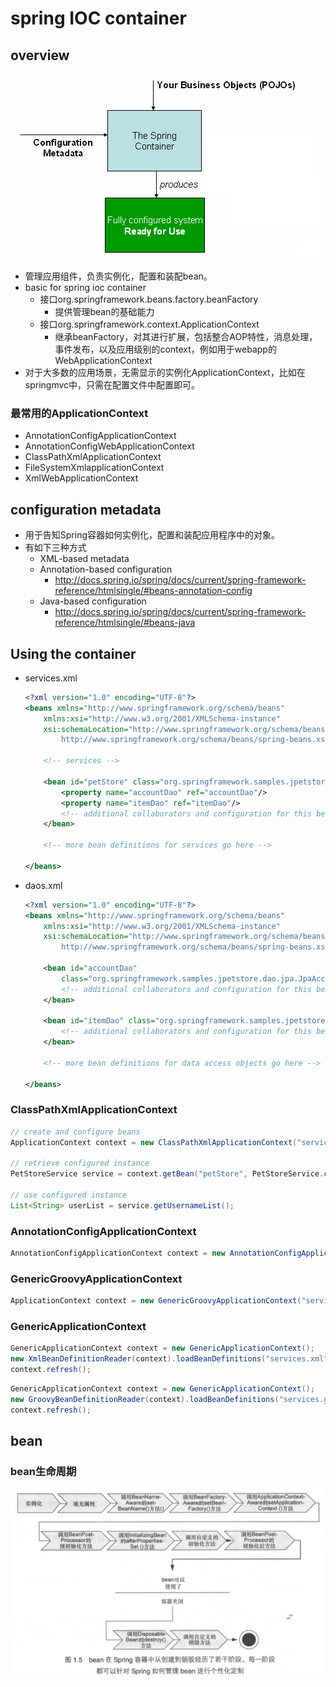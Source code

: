 # spring IOC container
## overview
![](./image/springcontainer.png)
* 管理应用组件，负责实例化，配置和装配bean。
* basic for spring ioc container
    * 接口org.springframework.beans.factory.beanFactory
        * 提供管理bean的基础能力
    * 接口org.springframework.context.ApplicationContext
        * 继承beanFactory，对其进行扩展，包括整合AOP特性，消息处理，事件发布，以及应用级别的context，例如用于webapp的WebApplicationContext
* 对于大多数的应用场景，无需显示的实例化ApplicationContext，比如在springmvc中，只需在配置文件中配置即可。
### 最常用的ApplicationContext
* AnnotationConfigApplicationContext
* AnnotationConfigWebApplicationContext
* ClassPathXmlApplicationContext
* FileSystemXmlapplicationContext
* XmlWebApplicationContext
## configuration metadata
* 用于告知Spring容器如何实例化，配置和装配应用程序中的对象。
* 有如下三种方式
    * XML-based metadata
    * Annotation-based configuration
        * http://docs.spring.io/spring/docs/current/spring-framework-reference/htmlsingle/#beans-annotation-config
    * Java-based configuration
        * http://docs.spring.io/spring/docs/current/spring-framework-reference/htmlsingle/#beans-java

## Using the container
* services.xml
    ```xml
    <?xml version="1.0" encoding="UTF-8"?>
    <beans xmlns="http://www.springframework.org/schema/beans"
        xmlns:xsi="http://www.w3.org/2001/XMLSchema-instance"
        xsi:schemaLocation="http://www.springframework.org/schema/beans
            http://www.springframework.org/schema/beans/spring-beans.xsd">

        <!-- services -->

        <bean id="petStore" class="org.springframework.samples.jpetstore.services.PetStoreServiceImpl">
            <property name="accountDao" ref="accountDao"/>
            <property name="itemDao" ref="itemDao"/>
            <!-- additional collaborators and configuration for this bean go here -->
        </bean>

        <!-- more bean definitions for services go here -->

    </beans>
    ```
* daos.xml
    ```xml
    <?xml version="1.0" encoding="UTF-8"?>
    <beans xmlns="http://www.springframework.org/schema/beans"
        xmlns:xsi="http://www.w3.org/2001/XMLSchema-instance"
        xsi:schemaLocation="http://www.springframework.org/schema/beans
            http://www.springframework.org/schema/beans/spring-beans.xsd">

        <bean id="accountDao"
            class="org.springframework.samples.jpetstore.dao.jpa.JpaAccountDao">
            <!-- additional collaborators and configuration for this bean go here -->
        </bean>

        <bean id="itemDao" class="org.springframework.samples.jpetstore.dao.jpa.JpaItemDao">
            <!-- additional collaborators and configuration for this bean go here -->
        </bean>

        <!-- more bean definitions for data access objects go here -->

    </beans>
    ```
### ClassPathXmlApplicationContext
```java
// create and configure beans
ApplicationContext context = new ClassPathXmlApplicationContext("services.xml", "daos.xml");

// retrieve configured instance
PetStoreService service = context.getBean("petStore", PetStoreService.class);

// use configured instance
List<String> userList = service.getUsernameList();
```
### AnnotationConfigApplicationContext
```java
AnnotationConfigApplicationContext context = new AnnotationConfigApplicationContext(DataConfig.class);
```

### GenericGroovyApplicationContext
```java
ApplicationContext context = new GenericGroovyApplicationContext("services.groovy", "daos.groovy");
```
### GenericApplicationContext
```java
GenericApplicationContext context = new GenericApplicationContext();
new XmlBeanDefinitionReader(context).loadBeanDefinitions("services.xml", "daos.xml");
context.refresh();
```
```java
GenericApplicationContext context = new GenericApplicationContext();
new GroovyBeanDefinitionReader(context).loadBeanDefinitions("services.groovy", "daos.groovy");
context.refresh();
```

## bean
### bean生命周期 
![bean lifecycle](./image/bean-lifecycle.jpg)






